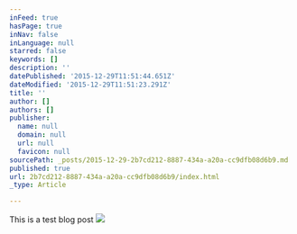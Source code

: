 ```yaml
---
inFeed: true
hasPage: true
inNav: false
inLanguage: null
starred: false
keywords: []
description: ''
datePublished: '2015-12-29T11:51:44.651Z'
dateModified: '2015-12-29T11:51:23.291Z'
title: ''
author: []
authors: []
publisher:
  name: null
  domain: null
  url: null
  favicon: null
sourcePath: _posts/2015-12-29-2b7cd212-8887-434a-a20a-cc9dfb08d6b9.md
published: true
url: 2b7cd212-8887-434a-a20a-cc9dfb08d6b9/index.html
_type: Article

---
```

This is a test blog post
![](https://the-grid-user-content.s3-us-west-2.amazonaws.com/d570f520-277a-47c8-aa8b-b1b1efe2662a.jpg)
